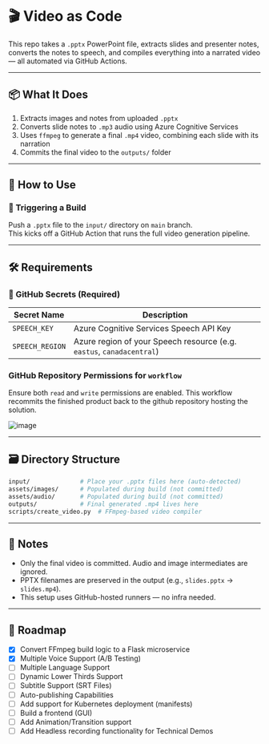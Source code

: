 # 🎬 Video as Code

This repo takes a `.pptx` PowerPoint file, extracts slides and presenter notes, converts the notes to speech, and compiles everything into a narrated video — all automated via GitHub Actions.

---

## 📦 What It Does

1. Extracts images and notes from uploaded `.pptx`
2. Converts slide notes to `.mp3` audio using Azure Cognitive Services
3. Uses `ffmpeg` to generate a final `.mp4` video, combining each slide with its narration
4. Commits the final video to the `outputs/` folder

---

## 🚀 How to Use

### 🔁 Triggering a Build

Push a `.pptx` file to the `input/` directory on `main` branch.  
This kicks off a GitHub Action that runs the full video generation pipeline.

---

## 🛠 Requirements

### 🔐 GitHub Secrets (Required)

| Secret Name       | Description                                       |
|-------------------|---------------------------------------------------|
| `SPEECH_KEY`      | Azure Cognitive Services Speech API Key           |
| `SPEECH_REGION`   | Azure region of your Speech resource (e.g. `eastus`, `canadacentral`) |

### GitHub Repository Permissions for `workflow`

Ensure both `read` and `write` permissions are enabled. This workflow recommits the finished product back to the github repository hosting the solution.

![image](https://github.com/user-attachments/assets/d67015b6-5373-4d98-bb7e-c8367ffbb47c)

---

## 🗃 Directory Structure

```bash
input/              # Place your .pptx files here (auto-detected)
assets/images/      # Populated during build (not committed)
assets/audio/       # Populated during build (not committed)
outputs/            # Final generated .mp4 lives here
scripts/create_video.py  # FFmpeg-based video compiler
```

---

## 📌 Notes

- Only the final video is committed. Audio and image intermediates are ignored.
- PPTX filenames are preserved in the output (e.g., `slides.pptx` → `slides.mp4`).
- This setup uses GitHub-hosted runners — no infra needed.

---

## 📅 Roadmap

- [x] Convert FFmpeg build logic to a Flask microservice
- [x] Multiple Voice Support (A/B Testing)
- [ ] Multiple Language Support
- [ ] Dynamic Lower Thirds Support
- [ ] Subtitle Support (SRT Files)
- [ ] Auto-publishing Capabilities
- [ ] Add support for Kubernetes deployment (manifests)
- [ ] Build a frontend (GUI)
- [ ] Add Animation/Transition support
- [ ] Add Headless recording functionality for Technical Demos
